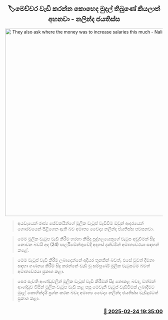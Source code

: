 <p align='center'><b><h2 align='center' title='They also ask where the money was to increase salaries this much - Nalinda Jayatissa'>🏷මෙච්චර වැඩි කරන්න කොහෙද මුදල් තිබුණේ කියලාත් අහනවා - නලින්ද ජයතිස්ස</h2></b></p>
<p align='center'><img src='https://helakuru.sgp1.cdn.digitaloceanspaces.com/esana/images/lib/nalinda-jayathissa-parliment.jpg' width='600' alt='They also ask where the money was to increase salaries this much - Nalinda Jayatissa'></p>

> අයවැයෙන් රාජ්‍ය සේවකයින්ගේ මූලික වැටුප් වැඩිවීම ඔවුන් ආදරයෙන් ගෞරවයෙන් පිළිගෙන ඇති බව අමාත්‍ය වෛද්‍ය නලින්ද ජයතිස්ස පවසනවා.

> මෙම මූලික වැටුප වැඩි කිරීම හරහා කිසිදු පුද්ගලයෙකුගේ වැටුප අඩුවීමක් සිදු නොවන බවයි අද (24) පාර්ලිමේන්තුවේදී අදහස් දක්වමින් අමාත්‍යවරයා සඳහන් කළේ.

> මෙම වැටුප් වැඩි කිරීම ලබාදෙන්නේ අදියර තුනකින් බවත්, එසේ වුවත් දීමනා සඳහා ගණනය කිරීම් සිදු කරන්නේ වැඩි වූ සම්පූර්ණ මූලික වැටුපටම බවත් අමාත්‍යවරයා ප්‍රකාශ කළා.

> පෙර පැවති ආණ්ඩුවලින් මූලික වැටුප් වැඩි කිරීමක් සිදු නොකළ බවද, වත්මන් ආණ්ඩුව විසින් මූලික වැටුප වැඩි කළ පසු මෙවැනි වැටුප් වැඩිවීමක් ලබාදීමට මුදල් කොහින්දැයි ප්‍රශ්න කරන බවද අමාත්‍ය වෛද්‍ය නලින්ද ජයතිස්ස වැඩිදුරටත් ප්‍රකාශ කළා.



<h3 align='right'><a href='https://www.helakuru.lk/esana/p/107772/'>📅 2025-02-24 19:35:00</a></h3>
